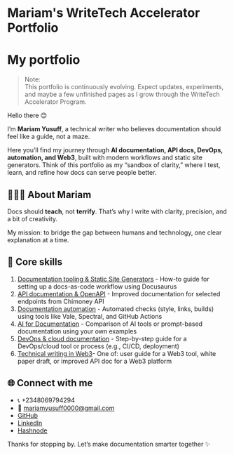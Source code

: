 # Mariam's WriteTech Accelerator Portfolio

# My portfolio

> Note:  
> This portfolio is continuously evolving. Expect updates, experiments, and maybe a few unfinished pages as I grow through the WriteTech Accelerator Program.   

Hello there 😊

I’m **Mariam Yusuff**, a technical writer who believes documentation should feel like a guide, not a maze.  

Here you’ll find my journey through **AI documentation, API docs, DevOps, automation, and Web3**, built with modern workflows and static site generators. Think of this portfolio as my “sandbox of clarity,” where I test, learn, and refine how docs can serve people better.  



## 👩🏽‍💻 About Mariam

Docs should **teach**, not **terrify**. That’s why I write with clarity, precision, and a bit of creativity.  

My mission: to bridge the gap between humans and technology, one clear explanation at a time.  


## 🚀 Core skills

1. [Documentation tooling & Static Site Generators](./documentation-tooling/intro) - How-to guide for setting up a docs-as-code workflow using Docusaurus 
2. [API documentation & OpenAPI](./api-documentation/intro) - Improved documentation for selected endpoints from Chimoney API 
3. [Documentation automation](./docs-automation/intro) -  Automated checks (style, links, builds) using tools like Vale, Spectral, and GitHub Actions  
4. [AI for Documentation](./ai-documentation/intro) - Comparison of AI tools or prompt-based documentation using your own examples 
5. [DevOps & cloud documentation](./devops-cloud-documentation/intro) - Step-by-step guide for a DevOps/cloud tool or process (e.g., CI/CD, deployment) 
6. [Technical writing in Web3](./web3-documentation/intro)- One of: user guide for a Web3 tool, white paper draft, or improved API doc for a Web3 platform 


## 🌐 Connect with me
- 📞 +2348069794294   
- 📩 mariamyusuff0000@gmail.com
- [GitHub](https://github.com/MwithHeart/writetech-accelerator-portfolio-mariam)
- [LinkedIn](https://linkedin.com/in/yusuff-mariam)
- [Hashnode](https://mwithheart.hashnode.dev/)  

Thanks for stopping by. Let’s make documentation smarter together ✨
